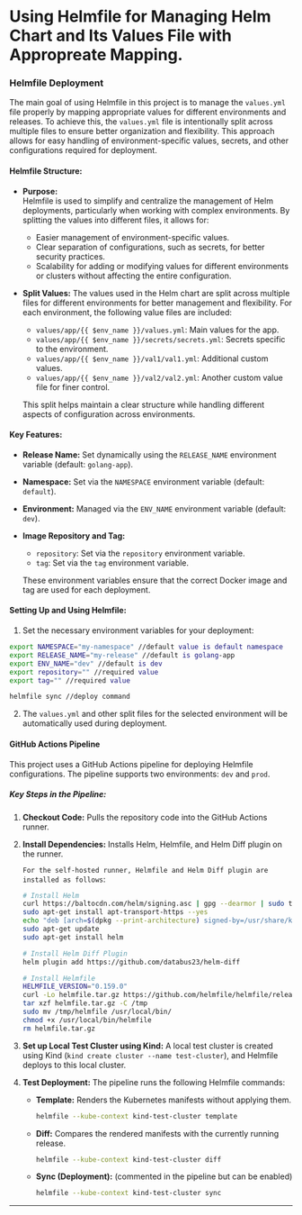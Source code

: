 # Using Helmfile for Managing Helm Chart and Its Values File with Appropreate Mapping. 

### Helmfile Deployment

The main goal of using Helmfile in this project is to manage the `values.yml` file properly by mapping appropriate values for different environments and releases. To achieve this, the `values.yml` file is intentionally split across multiple files to ensure better organization and flexibility. This approach allows for easy handling of environment-specific values, secrets, and other configurations required for deployment.

#### Helmfile Structure:

- **Purpose:**  
  Helmfile is used to simplify and centralize the management of Helm deployments, particularly when working with complex environments. By splitting the values into different files, it allows for:
  - Easier management of environment-specific values.
  - Clear separation of configurations, such as secrets, for better security practices.
  - Scalability for adding or modifying values for different environments or clusters without affecting the entire configuration.

- **Split Values:**
  The values used in the Helm chart are split across multiple files for different environments for better management and flexibility. For each environment, the following value files are included:
  - `values/app/{{ $env_name }}/values.yml`: Main values for the app.
  - `values/app/{{ $env_name }}/secrets/secrets.yml`: Secrets specific to the environment.
  - `values/app/{{ $env_name }}/val1/val1.yml`: Additional custom values.
  - `values/app/{{ $env_name }}/val2/val2.yml`: Another custom value file for finer control.

  This split helps maintain a clear structure while handling different aspects of configuration across environments.

#### Key Features:

- **Release Name:** Set dynamically using the `RELEASE_NAME` environment variable (default: `golang-app`).
- **Namespace:** Set via the `NAMESPACE` environment variable (default: `default`).
- **Environment:** Managed via the `ENV_NAME` environment variable (default: `dev`).

- **Image Repository and Tag:**
  - `repository`: Set via the `repository` environment variable.
  - `tag`: Set via the `tag` environment variable.

  These environment variables ensure that the correct Docker image and tag are used for each deployment.

#### Setting Up and Using Helmfile:

1. Set the necessary environment variables for your deployment:

```bash
export NAMESPACE="my-namespace" //default value is default namespace
export RELEASE_NAME="my-release" //default is golang-app
export ENV_NAME="dev" //default is dev
export repository="" //required value
export tag="" //required value

helmfile sync //deploy command
```

2. The `values.yml` and other split files for the selected environment will be automatically used during deployment.

#### GitHub Actions Pipeline

This project uses a GitHub Actions pipeline for deploying Helmfile configurations. The pipeline supports two environments: `dev` and `prod`.

##### Key Steps in the Pipeline:

1. **Checkout Code:**
   Pulls the repository code into the GitHub Actions runner.

2. **Install Dependencies:**
   Installs Helm, Helmfile, and Helm Diff plugin on the runner.

   `For the self-hosted runner, Helmfile and Helm Diff plugin are installed as follows`:
   
   ```bash
   # Install Helm
   curl https://baltocdn.com/helm/signing.asc | gpg --dearmor | sudo tee /usr/share/keyrings/helm.gpg > /dev/null
   sudo apt-get install apt-transport-https --yes
   echo "deb [arch=$(dpkg --print-architecture) signed-by=/usr/share/keyrings/helm.gpg] https://baltocdn.com/helm/stable/debian/ all main" | sudo tee /etc/apt/sources.list.d/helm-stable-debian.list
   sudo apt-get update
   sudo apt-get install helm

   # Install Helm Diff Plugin
   helm plugin add https://github.com/databus23/helm-diff

   # Install Helmfile
   HELMFILE_VERSION="0.159.0"
   curl -Lo helmfile.tar.gz https://github.com/helmfile/helmfile/releases/download/v${HELMFILE_VERSION}/helmfile_${HELMFILE_VERSION}_linux_amd64.tar.gz
   tar xzf helmfile.tar.gz -C /tmp
   sudo mv /tmp/helmfile /usr/local/bin/
   chmod +x /usr/local/bin/helmfile
   rm helmfile.tar.gz
   ```

3. **Set up Local Test Cluster using Kind:**
   A local test cluster is created using Kind (`kind create cluster --name test-cluster`), and Helmfile deploys to this local cluster.

4. **Test Deployment:**
   The pipeline runs the following Helmfile commands:
   
   - **Template:** Renders the Kubernetes manifests without applying them.
     ```bash
     helmfile --kube-context kind-test-cluster template
     ```
   
   - **Diff:** Compares the rendered manifests with the currently running release.
     ```bash
     helmfile --kube-context kind-test-cluster diff
     ```

   - **Sync (Deployment):** (commented in the pipeline but can be enabled)
     ```bash
     helmfile --kube-context kind-test-cluster sync
     ```

---
